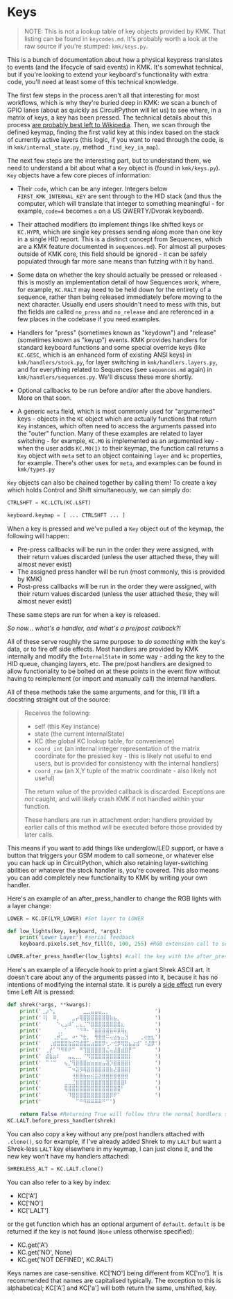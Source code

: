 # Keys

> NOTE: This is not a lookup table of key objects provided by KMK. That listing
> can be found in `keycodes.md`. It's probably worth a look at the raw source if
> you're stumped: `kmk/keys.py`.

This is a bunch of documentation about how a physical keypress translates to
events (and the lifecycle of said events) in KMK. It's somewhat technical, but
if you're looking to extend your keyboard's functionality with extra code,
you'll need at least some of this technical knowledge.

The first few steps in the process aren't all that interesting for most
workflows, which is why they're buried deep in KMK: we scan a bunch of GPIO
lanes (about as quickly as CircuitPython will let us) to see where, in a matrix
of keys, a key has been pressed. The technical details about this process [are
probably best left to
Wikipedia](https://en.wikipedia.org/wiki/Keyboard_matrix_circuit). Then, we scan
through the defined keymap, finding the first valid key at this index based on
the stack of currently active layers (this logic, if you want to read through
the code, is in `kmk/internal_state.py`, method `_find_key_in_map`).

The next few steps are the interesting part, but to understand them, we need to
understand a bit about what a `Key` object is (found in `kmk/keys.py`). `Key`
objects have a few core pieces of information:

* Their `code`, which can be any integer. Integers below
  `FIRST_KMK_INTERNAL_KEY` are sent through to the HID stack (and thus the
  computer, which will translate that integer to something meaningful - for
  example, `code=4` becomes `a` on a US QWERTY/Dvorak keyboard).

* Their attached modifiers (to implement things like shifted keys or `KC.HYPR`,
  which are single key presses sending along more than one key in a single HID
  report. This is a distinct concept from Sequences, which are a KMK feature
  documented in `sequences.md`). For almost all purposes outside of KMK core,
  this field should be ignored - it can be safely populated through far more
  sane means than futzing with it by hand.

* Some data on whether the key should actually be pressed or released - this is
  mostly an implementation detail of how Sequences work, where, for example,
  `KC.RALT` may need to be held down for the entirety of a sequence, rather than
  being released immediately before moving to the next character.  Usually end
  users shouldn't need to mess with this, but the fields are called `no_press`
  and `no_release` and are referenced in a few places in the codebase if you
  need examples.

* Handlers for "press" (sometimes known as "keydown") and "release" (sometimes
  known as "keyup") events. KMK provides handlers for standard keyboard
  functions and some special override keys (like `KC.GESC`, which is an enhanced
  form of existing ANSI keys) in `kmk/handlers/stock.py`, for layer switching in
  `kmk/handlers.layers.py`, and for everything related to Sequences (see
  `sequences.md` again) in `kmk/handlers/sequences.py`. We'll discuss these more
  shortly.

* Optional callbacks to be run before and/or after the above handlers. More on
  that soon.

* A generic `meta` field, which is most commonly used for "argumented" keys -
  objects in the `KC` object which are actually functions that return `Key`
  instances, which often need to access the arguments passed into the "outer"
  function. Many of these examples are related to layer switching - for example,
  `KC.MO` is implemented as an argumented key - when the user adds `KC.MO(1)` to
  their keymap, the function call returns a `Key` object with `meta` set to an
  object containing `layer` and `kc` properties, for example. There's other uses
  for `meta`, and examples can be found in `kmk/types.py`

`Key` objects can also be chained together by calling them! To create a key
which holds Control and Shift simultaneously, we can simply do:

```python
CTRLSHFT = KC.LCTL(KC.LSFT)

keyboard.keymap = [ ... CTRLSHFT ... ]
```

When a key is pressed and we've pulled a `Key` object out of the keymap, the
following will happen:

- Pre-press callbacks will be run in the order they were assigned, with their
  return values discarded (unless the user attached these, they will almost
  never exist)
- The assigned press handler will be run (most commonly, this is provided by
  KMK)
- Post-press callbacks will be run in the order they were assigned, with their
  return values discarded (unless the user attached these, they will almost
  never exist)

These same steps are run for when a key is released.

_So now... what's a handler, and what's a pre/post callback?!_

All of these serve roughly the same purpose: to _do something_ with the key's
data, or to fire off side effects. Most handlers are provided by KMK internally
and modify the `InternalState` in some way - adding the key to the HID queue,
changing layers, etc. The pre/post handlers are designed to allow functionality
to be bolted on at these points in the event flow without having to reimplement
(or import and manually call) the internal handlers.

All of these methods take the same arguments, and for this, I'll lift a
docstring straight out of the source:

> Receives the following:
>
> - self (this Key instance)
> - state (the current InternalState)
> - KC (the global KC lookup table, for convenience)
> - `coord_int` (an internal integer representation of the matrix coordinate
>   for the pressed key - this is likely not useful to end users, but is
>   provided for consistency with the internal handlers)
> - `coord_raw` (an X,Y tuple of the matrix coordinate - also likely not useful)
>
> The return value of the provided callback is discarded. Exceptions are _not_
> caught, and will likely crash KMK if not handled within your function.
>
> These handlers are run in attachment order: handlers provided by earlier
> calls of this method will be executed before those provided by later calls.

This means if you want to add things like underglow/LED support, or have a
button that triggers your GSM modem to call someone, or whatever else you can
hack up in CircuitPython, which also retaining layer-switching abilities or
whatever the stock handler is, you're covered. This also means you can add
completely new functionality to KMK by writing your own handler.

Here's an example of an after_press_handler to change the RGB lights with a layer change:
```python
LOWER = KC.DF(LYR_LOWER) #Set layer to LOWER

def low_lights(key, keyboard, *args):
    print('Lower Layer') #serial feedback
    keyboard.pixels.set_hsv_fill(0, 100, 255) #RGB extension call to set (H,S,V) values

LOWER.after_press_handler(low_lights) #call the key with the after_press_handler
```
Here's an example of a lifecycle hook to print a giant Shrek ASCII art. It
doesn't care about any of the arguments passed into it, because it has no
intentions of modifying the internal state. It is purely a [side
effect](https://en.wikipedia.org/wiki/Side_effect_(computer_science)) run every
time Left Alt is pressed:

```python
def shrek(*args, **kwargs):
    print('⢀⡴⠑⡄⠀⠀⠀⠀⠀⠀⠀⣀⣀⣤⣤⣤⣀⡀⠀⠀⠀⠀⠀⠀⠀⠀⠀⠀⠀⠀')
    print('⠸⡇⠀⠿⡀⠀⠀⠀⣀⡴⢿⣿⣿⣿⣿⣿⣿⣿⣷⣦⡀⠀⠀⠀⠀⠀⠀⠀⠀⠀')
    print('⠀⠀⠀⠀⠑⢄⣠⠾⠁⣀⣄⡈⠙⣿⣿⣿⣿⣿⣿⣿⣿⣆⠀⠀⠀⠀⠀⠀⠀⠀')
    print('⠀⠀⠀⠀⢀⡀⠁⠀⠀⠈⠙⠛⠂⠈⣿⣿⣿⣿⣿⠿⡿⢿⣆⠀⠀⠀⠀⠀⠀⠀')
    print('⠀⠀⠀⢀⡾⣁⣀⠀⠴⠂⠙⣗⡀⠀⢻⣿⣿⠭⢤⣴⣦⣤⣹⠀⠀⠀⢀⢴⣶⣆')
    print('⠀⠀⢀⣾⣿⣿⣿⣷⣮⣽⣾⣿⣥⣴⣿⣿⡿⢂⠔⢚⡿⢿⣿⣦⣴⣾⠁⠸⣼⡿')
    print('⠀⢀⡞⠁⠙⠻⠿⠟⠉⠀⠛⢹⣿⣿⣿⣿⣿⣌⢤⣼⣿⣾⣿⡟⠉⠀⠀⠀⠀⠀')
    print('⠀⣾⣷⣶⠇⠀⠀⣤⣄⣀⡀⠈⠻⣿⣿⣿⣿⣿⣿⣿⣿⣿⣿⡇⠀⠀⠀⠀⠀⠀')
    print('⠀⠉⠈⠉⠀⠀⢦⡈⢻⣿⣿⣿⣶⣶⣶⣶⣤⣽⡹⣿⣿⣿⣿⡇⠀⠀⠀⠀⠀⠀')
    print('⠀⠀⠀⠀⠀⠀⠀⠉⠲⣽⡻⢿⣿⣿⣿⣿⣿⣿⣷⣜⣿⣿⣿⡇⠀⠀⠀⠀⠀⠀')
    print('⠀⠀⠀⠀⠀⠀⠀⠀⢸⣿⣿⣷⣶⣮⣭⣽⣿⣿⣿⣿⣿⣿⣿⠀⠀⠀⠀⠀⠀⠀')
    print('⠀⠀⠀⠀⠀⠀⣀⣀⣈⣿⣿⣿⣿⣿⣿⣿⣿⣿⣿⣿⣿⣿⠇⠀⠀⠀⠀⠀⠀⠀')
    print('⠀⠀⠀⠀⠀⠀⢿⣿⣿⣿⣿⣿⣿⣿⣿⣿⣿⣿⣿⣿⣿⠃⠀⠀⠀⠀⠀⠀⠀⠀')
    print('⠀⠀⠀⠀⠀⠀⠀⠹⣿⣿⣿⣿⣿⣿⣿⣿⣿⣿⡿⠟⠁⠀⠀⠀⠀⠀⠀⠀⠀⠀')
    print('⠀⠀⠀⠀⠀⠀⠀⠀⠀⠉⠛⠻⠿⠿⠿⠿⠛⠉')

    return False #Returning True will follow thru the normal handlers sending the ALT key to the OS
KC.LALT.before_press_handler(shrek)
```

You can also copy a key without any pre/post handlers attached with `.clone()`,
so for example, if I've already added Shrek to my `LALT` but want a Shrek-less
`LALT` key elsewhere in my keymap, I can just clone it, and the new key won't
have my handlers attached:

```python
SHREKLESS_ALT = KC.LALT.clone()
```

You can also refer to a key by index:
* KC['A']
* KC['NO']
* KC['LALT']

or the get function which has an optional argument of `default`. `default` is
be returned if the key is not found (`None` unless otherwise specified):
* KC.get('A')
* KC.get('NO', None)
* KC.get('NOT DEFINED', KC.RALT)

Keys names are case-sensitive.  KC['NO'] being different from KC['no']. It is recommended
that names are capitalised typically. The exception to this is alphabetical; KC['A'] and
KC['a'] will both return the same, unshifted, key.
